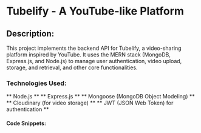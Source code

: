 # Tubelify - A YouTube-like Platform

## Description:

This project implements the backend API for Tubelify, a video-sharing platform inspired by YouTube. It uses the MERN stack (MongoDB, Express.js, and Node.js) to manage user authentication, video upload, storage, and retrieval, and other core functionalities.

### Technologies Used:

** Node.js **
** Express.js **
** Mongoose (MongoDB Object Modeling) **
** Cloudinary (for video storage) **
** JWT (JSON Web Token) for authentication **

#### Code Snippets:



